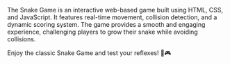 The Snake Game is an interactive web-based game built using HTML, CSS, and JavaScript. It features real-time movement, collision detection, and a dynamic scoring system. The game provides a smooth and engaging experience, challenging players to grow their snake while avoiding collisions.

Enjoy the classic Snake Game and test your reflexes! 🐍🎮

